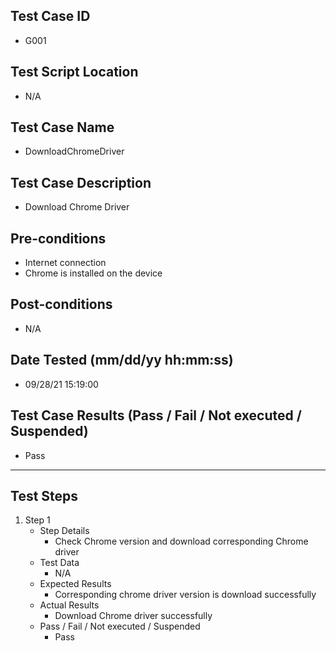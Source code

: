 ## Test Case ID
* G001
## Test Script Location
* N/A
## Test Case Name
* DownloadChromeDriver
## Test Case Description
* Download Chrome Driver
## Pre-conditions
* Internet connection
* Chrome is installed on the device
## Post-conditions
* N/A
## Date Tested (mm/dd/yy hh:mm:ss)
* 09/28/21 15:19:00
## Test Case Results (Pass / Fail / Not executed / Suspended)
* Pass
---
## Test Steps
1. Step 1
	* Step Details
		* Check Chrome version and download corresponding Chrome driver
	* Test Data
		* N/A
	* Expected Results
		* Corresponding chrome driver version is download successfully
	* Actual Results
		* Download Chrome driver successfully
	* Pass / Fail / Not executed / Suspended
		* Pass
